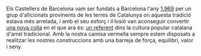 
Els Castellers de Barcelona vam ser fundats a Barcelona l'any [1.969](/8-de-juny-de-1969) per un grup d'aficionats provinents de les terres de Catalunya on aquesta tradició estava més arrelada, i amb el seu esforç i il·lusió van aconseguir convertir [una nova colla](/53-anys-53-tuits) en el que ara és: [un referent](/una-colla-singular-i-pionera) dins la cultura popular catalana d'arrel tradicional. Amb la nostra camisa vermella sempre estem disposats a realitzar les nostres construccions amb una barreja de força, equilibri, valor i seny.
